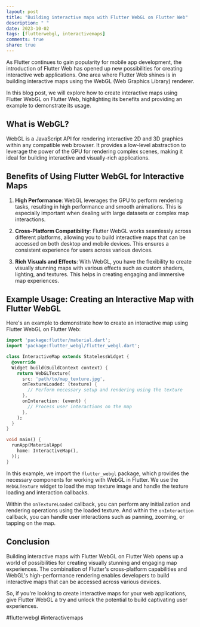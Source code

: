 ```yaml
---
layout: post
title: "Building interactive maps with Flutter WebGL on Flutter Web"
description: " "
date: 2023-10-02
tags: [flutterwebgl, interactivemaps]
comments: true
share: true
---
```


As Flutter continues to gain popularity for mobile app development, the introduction of Flutter Web has opened up new possibilities for creating interactive web applications. One area where Flutter Web shines is in building interactive maps using the WebGL (Web Graphics Library) renderer.

In this blog post, we will explore how to create interactive maps using Flutter WebGL on Flutter Web, highlighting its benefits and providing an example to demonstrate its usage.

## What is WebGL?

WebGL is a JavaScript API for rendering interactive 2D and 3D graphics within any compatible web browser. It provides a low-level abstraction to leverage the power of the GPU for rendering complex scenes, making it ideal for building interactive and visually-rich applications.

## Benefits of Using Flutter WebGL for Interactive Maps

1. **High Performance**: WebGL leverages the GPU to perform rendering tasks, resulting in high performance and smooth animations. This is especially important when dealing with large datasets or complex map interactions.

2. **Cross-Platform Compatibility**: Flutter WebGL works seamlessly across different platforms, allowing you to build interactive maps that can be accessed on both desktop and mobile devices. This ensures a consistent experience for users across various devices.

3. **Rich Visuals and Effects**: With WebGL, you have the flexibility to create visually stunning maps with various effects such as custom shaders, lighting, and textures. This helps in creating engaging and immersive map experiences.

## Example Usage: Creating an Interactive Map with Flutter WebGL

Here's an example to demonstrate how to create an interactive map using Flutter WebGL on Flutter Web:

```dart
import 'package:flutter/material.dart';
import 'package:flutter_webgl/flutter_webgl.dart';

class InteractiveMap extends StatelessWidget {
  @override
  Widget build(BuildContext context) {
    return WebGLTexture(
      src: 'path/to/map_texture.jpg',
      onTextureLoaded: (texture) {
        // Perform necessary setup and rendering using the texture
      },
      onInteraction: (event) {
        // Process user interactions on the map
      },
    );
  }
}

void main() {
  runApp(MaterialApp(
    home: InteractiveMap(),
  ));
}
```

In this example, we import the `flutter_webgl` package, which provides the necessary components for working with WebGL in Flutter. We use the `WebGLTexture` widget to load the map texture image and handle the texture loading and interaction callbacks.

Within the `onTextureLoaded` callback, you can perform any initialization and rendering operations using the loaded texture. And within the `onInteraction` callback, you can handle user interactions such as panning, zooming, or tapping on the map.

## Conclusion

Building interactive maps with Flutter WebGL on Flutter Web opens up a world of possibilities for creating visually stunning and engaging map experiences. The combination of Flutter's cross-platform capabilities and WebGL's high-performance rendering enables developers to build interactive maps that can be accessed across various devices.

So, if you're looking to create interactive maps for your web applications, give Flutter WebGL a try and unlock the potential to build captivating user experiences.

#flutterwebgl #interactivemaps